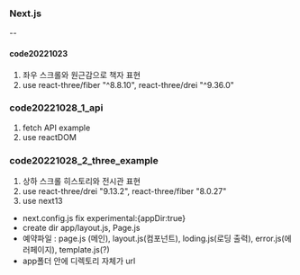 ### Next.js
--
#### code20221023
1. 좌우 스크롤와 원근감으로 책자 표현
2. use react-three/fiber "^8.8.10", react-three/drei "^9.36.0"

### code20221028_1_api
1. fetch API example
2. use reactDOM

### code20221028_2_three_example
1. 상하 스크롤 히스토리와 전시관 표현
2. use react-three/drei "9.13.2", react-three/fiber "8.0.27"
3. use next13 
* next.config.js fix experimental:{appDir:true}
* create dir app/layout.js, Page.js
* 예약파일 : page.js (메인), layout.js(컴포넌트), loding.js(로딩 출력), error.js(에러페이지), template.js(?)
* app폴더 안에 디렉토리 자체가 url